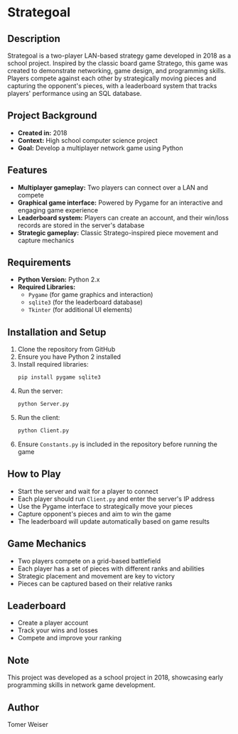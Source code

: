 # Strategoal

## Description
Strategoal is a two-player LAN-based strategy game developed in 2018 as a school project. Inspired by the classic board game Stratego, this game was created to demonstrate networking, game design, and programming skills. Players compete against each other by strategically moving pieces and capturing the opponent's pieces, with a leaderboard system that tracks players' performance using an SQL database.

## Project Background
* **Created in:** 2018
* **Context:** High school computer science project
* **Goal:** Develop a multiplayer network game using Python

## Features
* **Multiplayer gameplay:** Two players can connect over a LAN and compete
* **Graphical game interface:** Powered by Pygame for an interactive and engaging game experience
* **Leaderboard system:** Players can create an account, and their win/loss records are stored in the server's database
* **Strategic gameplay:** Classic Stratego-inspired piece movement and capture mechanics

## Requirements
* **Python Version:** Python 2.x
* **Required Libraries:**
   * `Pygame` (for game graphics and interaction)
   * `sqlite3` (for the leaderboard database)
   * `Tkinter` (for additional UI elements)

## Installation and Setup
1. Clone the repository from GitHub
2. Ensure you have Python 2 installed
3. Install required libraries:
   ```sh
   pip install pygame sqlite3
   ```
4. Run the server:
   ```sh
   python Server.py
   ```
5. Run the client:
   ```sh
   python Client.py
   ```
6. Ensure `Constants.py` is included in the repository before running the game

## How to Play
* Start the server and wait for a player to connect
* Each player should run `Client.py` and enter the server's IP address
* Use the Pygame interface to strategically move your pieces
* Capture opponent's pieces and aim to win the game
* The leaderboard will update automatically based on game results

## Game Mechanics
* Two players compete on a grid-based battlefield
* Each player has a set of pieces with different ranks and abilities
* Strategic placement and movement are key to victory
* Pieces can be captured based on their relative ranks

## Leaderboard
* Create a player account
* Track your wins and losses
* Compete and improve your ranking

## Note
This project was developed as a school project in 2018, showcasing early programming skills in network game development.

## Author
Tomer Weiser
